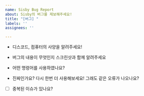 ```yaml
---
name: Sisby Bug Report
about: Sisby의 버그를 제보해주세요!
title: "[버그] "
labels: ''
assignees: ''

---
```


- 디스코드, 컴퓨터의 사양을 알려주세요!
<!--예 : Discord Windows 10 64-Bit-->
- 버그의 내용이 무엇인지 스크린샷과 함께 알려주세요

- 어떤 명령어를 사용하였나요?

- 진짜인가요? 다시 한번 더 사용해보세요! 그래도 같은 오류가 나오나요?

- [ ] 중복된 이슈가 있나요?
<!-- [ ] -> 칸 비우기, [x] -> 체크표시 -->
